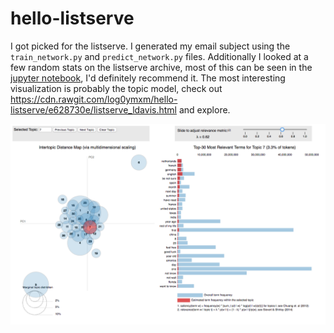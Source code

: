 # hello-listserve

I got picked for the listserve. I generated my email subject using the `train_network.py` and `predict_network.py` files. Additionally I looked at a few random stats on the listserve archive, most of this can be seen in the [jupyter notebook](https://github.com/log0ymxm/hello-listserve/blob/master/Hello%20Listserve.ipynb), I'd definitely recommend it. The most interesting visualization is probably the topic model, check out https://cdn.rawgit.com/log0ymxm/hello-listserve/e628730e/listserve_ldavis.html and explore.

![LDA Vis Screenshot](https://raw.githubusercontent.com/log0ymxm/hello-listserve/master/ldavis_screenshot.png)
